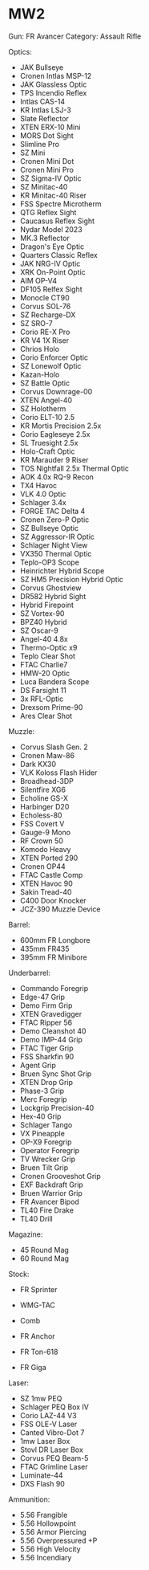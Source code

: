 # MW2

Gun: FR Avancer
Category: Assault Rifle

Optics:

- JAK Bullseye 
- Cronen Intlas MSP-12 
- JAK Glassless Optic 
- TPS Incendio Reflex 
- Intlas CAS-14 
- KR Intlas LSJ-3 
- Slate Reflector 
- XTEN ERX-10 Mini 
- MORS Dot Sight 
- Slimline Pro
- SZ Mini
- Cronen Mini Dot
- Cronen Mini Pro
- SZ Sigma-IV Optic
- SZ Minitac-40
- KR Minitac-40 Riser 
- FSS Spectre Microtherm 
- QTG Reflex Sight 
- Caucasus Reflex Sight 
- Nydar Model 2023 
- MK.3 Reflector 
- Dragon's Eye Optic 
- Quarters Classic Reflex 
- JAK NRG-IV Optic 
- XRK On-Point Optic
- AIM OP-V4
- DF105 Relfex Sight
- Monocle CT90
- Corvus SOL-76
- SZ Recharge-DX
- SZ SRO-7
- Corio RE-X Pro
- KR V4 1X Riser 
- Chrios Holo 
- Corio Enforcer Optic
- SZ Lonewolf Optic
- Kazan-Holo
- SZ Battle Optic
- Corvus Downrage-00
- XTEN Angel-40
- SZ Holotherm
- Corio ELT-10 2.5 
- KR Mortis Precision 2.5x 
- Corio Eagleseye 2.5x 
- SL Truesight 2.5x 
- Holo-Craft Optic 
- KR Marauder 9 Riser 
- TOS Nightfall 2.5x Thermal Optic 
- AOK 4.0x RQ-9 Recon 
- TX4 Havoc 
- VLK 4.0 Optic
- Schlager 3.4x
- FORGE TAC Delta 4
- Cronen Zero-P Optic
- SZ Bullseye Optic
- SZ Aggressor-IR Optic
- Schlager Night View
- VX350 Thermal Optic
- Teplo-OP3 Scope
- Heinrichter Hybrid Scope 
- SZ HM5 Precision Hybrid Optic 
- Corvus Ghostview 
- DR582 Hybrid Sight
- Hybrid Firepoint
- SZ Vortex-90
- BPZ40 Hybrid
- SZ Oscar-9
- Angel-40 4.8x
- Thermo-Optic x9
- Teplo Clear Shot
- FTAC Charlie7
- HMW-20 Optic
- Luca Bandera Scope
- DS Farsight 11
- 3x RFL-Optic
- Drexsom Prime-90
- Ares Clear Shot

Muzzle:

- Corvus Slash Gen. 2
- Cronen Maw-86
- Dark KX30
- VLK Koloss Flash Hider
- Broadhead-3DP
- Silentfire XG6
- Echoline GS-X
- Harbinger D20
- Echoless-80
- FSS Covert V
- Gauge-9 Mono
- RF Crown 50
- Komodo Heavy
- XTEN Ported 290
- Cronen OP44
- FTAC Castle Comp
- XTEN Havoc 90
- Sakin Tread-40
- C400 Door Knocker
- JCZ-390 Muzzle Device

Barrel:

- 600mm FR Longbore
- 435mm FR435
- 395mm FR Minibore

Underbarrel:

- Commando Foregrip
- Edge-47 Grip
- Demo Firm Grip
- XTEN Gravedigger
- FTAC Ripper 56
- Demo Cleanshot 40
- Demo IMP-44 Grip
- FTAC Tiger Grip
- FSS Sharkfin 90
- Agent Grip
- Bruen Sync Shot Grip
- XTEN Drop Grip
- Phase-3 Grip
- Merc Foregrip
- Lockgrip Precision-40
- Hex-40 Grip
- Schlager Tango
- VX Pineapple
- OP-X9 Foregrip
- Operator Foregrip
- TV Wrecker Grip
- Bruen Tilt Grip
- Cronen Grooveshot Grip
- EXF Backdraft Grip
- Bruen Warrior Grip
- FR Avancer Bipod
- TL40 Fire Drake
- TL40 Drill

Magazine:

- 45 Round Mag
- 60 Round Mag


Stock:

- FR Sprinter
- WMG-TAC

- Comb 

- FR Anchor
- FR Ton-618
- FR Giga

Laser:

- SZ 1mw PEQ
- Schlager PEQ Box IV
- Corio LAZ-44 V3
- FSS OLE-V Laser
- Canted Vibro-Dot 7
- 1mw Laser Box
- Stovl DR Laser Box
- Corvus PEQ Beam-5
- FTAC Grimline Laser
- Luminate-44
- DXS Flash 90

Ammunition:

- 5.56 Frangible
- 5.56 Hollowpoint
- 5.56 Armor Piercing
- 5.56 Overpressured +P
- 5.56 High Velocity
- 5.56 Incendiary
